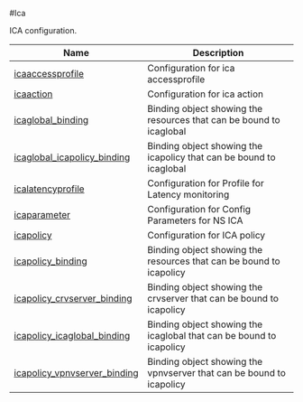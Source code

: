 #Ica

ICA configuration.


<table><thead><tr><th>Name</th><th>Description</th></tr></thead><tbody><tr><td><a href="../../../configuration/ica/icaaccessprofile/icaaccessprofile">icaaccessprofile</a></td><td>Configuration for ica accessprofile</td><tr><tr><td><a href="../../../configuration/ica/icaaction/icaaction">icaaction</a></td><td>Configuration for ica action</td><tr><tr><td><a href="../../../configuration/ica/icaglobal_binding/icaglobal_binding">icaglobal_binding</a></td><td>Binding object showing the resources that can be bound to icaglobal</td><tr><tr><td><a href="../../../configuration/ica/icaglobal_icapolicy_binding/icaglobal_icapolicy_binding">icaglobal_icapolicy_binding</a></td><td>Binding object showing the icapolicy that can be bound to icaglobal</td><tr><tr><td><a href="../../../configuration/ica/icalatencyprofile/icalatencyprofile">icalatencyprofile</a></td><td>Configuration for Profile for Latency monitoring</td><tr><tr><td><a href="../../../configuration/ica/icaparameter/icaparameter">icaparameter</a></td><td>Configuration for Config Parameters for NS ICA</td><tr><tr><td><a href="../../../configuration/ica/icapolicy/icapolicy">icapolicy</a></td><td>Configuration for ICA policy</td><tr><tr><td><a href="../../../configuration/ica/icapolicy_binding/icapolicy_binding">icapolicy_binding</a></td><td>Binding object showing the resources that can be bound to icapolicy</td><tr><tr><td><a href="../../../configuration/ica/icapolicy_crvserver_binding/icapolicy_crvserver_binding">icapolicy_crvserver_binding</a></td><td>Binding object showing the crvserver that can be bound to icapolicy</td><tr><tr><td><a href="../../../configuration/ica/icapolicy_icaglobal_binding/icapolicy_icaglobal_binding">icapolicy_icaglobal_binding</a></td><td>Binding object showing the icaglobal that can be bound to icapolicy</td><tr><tr><td><a href="../../../configuration/ica/icapolicy_vpnvserver_binding/icapolicy_vpnvserver_binding">icapolicy_vpnvserver_binding</a></td><td>Binding object showing the vpnvserver that can be bound to icapolicy</td><tr></tbody></table>

